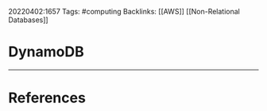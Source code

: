 20220402:1657
Tags: #computing 
Backlinks: [[AWS]] [[Non-Relational Databases]] 
# DynamoDB




---
# References